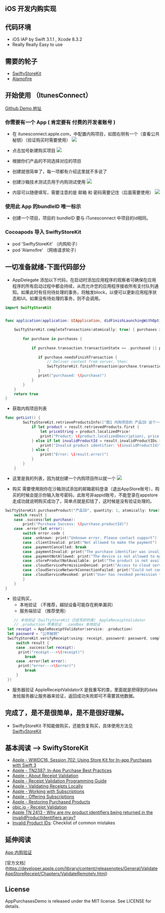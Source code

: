 ## iOS 开发内购实现

## 代码环境
- iOS IAP by Swift 3.1.1 , Xcode 8.3.2
- Really Really Easy to use

## 需要的轮子
- [SwiftyStoreKit](https://github.com/bizz84/SwiftyStoreKit)
- [Alamofire](https://github.com/Alamofire/Alamofire)

## 开始使用 （ItunesConnect）

[Github Demo 地址](https://github.com/xinxibin/Swift-IAP-Use)

<!--more-->
### 你需要有一个 App ( 肯定要有 付费的开发者账号 )

- 在 itunesconnect.apple.com，中配置内购项目，如图右侧有一个（查看公共秘钥）（验证购买时需要使用）
![](http://oahmyhzk1.bkt.clouddn.com/image/jpg14956962545142.jpg)
- 点击加号新建购买项目
![](http://oahmyhzk1.bkt.clouddn.com/image/png4CB8F5CE-A1A5-4036-83DA-7ADEB3F2336E.png)

- 根据你们产品的不同选择对应的项目
- 创建就很简单了，每一项都有介绍这里就不多说了
- 创建沙箱技术测试员用于内购测试使用
![](http://oahmyhzk1.bkt.clouddn.com/image/png08C982C8-C3C9-4405-8014-61947C73F3DD.png)
- 内容可以随便填写，需要注意的是 邮箱 和 密码需要记住（后面需要使用）
![](http://oahmyhzk1.bkt.clouddn.com/image/png66BDEA86-FCE4-4510-BFBA-BF99A35F7206.png)


### 使用此 App 的bundleID 唯一标示
- 创建一个项目，项目的 bundleID 要与 iTunesconnect 中项目的id相同。

### Cocoapods 导入 SwiftyStoreKit

- pod 'SwiftyStoreKit'  （内购轮子）
- pod 'Alamofire'       （网络请求轮子）

## 一切准备就绪-下面代码部分
- AppDelegate 添加以下代码，在启动时添加应用程序的观察者可确保在应用程序的所有启动过程中都会持续，从而允许您的应用程序接收所有支付队列通知。如果此时有任何待处理的事务，将触发block，以便可以更新应用程序状态和UI。如果没有待处理的事务，则不会调用。

```swift
import SwiftyStoreKit


func application(application: UIApplication, didFinishLaunchingWithOptions launchOptions: [NSObject: AnyObject]?) -> Bool {

	SwiftyStoreKit.completeTransactions(atomically: true) { purchases in
	
	    for purchase in purchases {
	
	        if purchase.transaction.transactionState == .purchased || purchase.transaction.transactionState == .restored {
	
               if purchase.needsFinishTransaction {
                   // Deliver content from server, then:
                   SwiftyStoreKit.finishTransaction(purchase.transaction)
               }
               print("purchased: \(purchase)")
	        }
	    }
	}
 	return true
}
```

- 获取内购项目列表

```swift 
func getList() {
        SwiftyStoreKit.retrieveProductsInfo(["图1 内购项目的 产品ID 这个一般存储在服务器里"]) { result in
            if let product = result.retrievedProducts.first {
                let priceString = product.localizedPrice!
                print("Product: \(product.localizedDescription), price: \(priceString)")
            } else if let invalidProductId = result.invalidProductIDs.first {
                print("Invalid product identifier: \(invalidProductId)")
            } else {
                print("Error: \(result.error)")
            }
        }
    }

```
- 这里是我的列表，因为就创建一个内购项目所以就一个
![](http://oahmyhzk1.bkt.clouddn.com/image/pngC65895BF-CF49-47B1-87DD-27BDB7609FED.png)

- 购买 需要使用刚你在沙箱测试添加的邮箱密码登录（退出AppStore账号），购买的时候会提示你输入账号密码，此账号非appid账号，不能登录在appstore 走成功就说明购买成功了，简单点就是扣钱了，这时候是没有验证处理的。

```swift 
SwiftyStoreKit.purchaseProduct("产品ID", quantity: 1, atomically: true) { result in
    switch result {
    case .success(let purchase):
        print("Purchase Success: \(purchase.productId)")
    case .error(let error):
        switch error.code {
        case .unknown: print("Unknown error. Please contact support")
        case .clientInvalid: print("Not allowed to make the payment")
        case .paymentCancelled: break
        case .paymentInvalid: print("The purchase identifier was invalid")
        case .paymentNotAllowed: print("The device is not allowed to make the payment")
        case .storeProductNotAvailable: print("The product is not available in the current storefront")
        case .cloudServicePermissionDenied: print("Access to cloud service information is not allowed")
        case .cloudServiceNetworkConnectionFailed: print("Could not connect to the network")
        case .cloudServiceRevoked: print("User has revoked permission to use this cloud service")
        }
    }
}
```
- 验证购买，
    * 本地验证 （不推荐，越狱设备可能存在刷单漏洞）
    * 服务端验证 （推荐使用）
    
```swift 
    // 本地验证（SwiftyStoreKit 已经写好的类） AppleReceiptValidator
    // .production 苹果验证  .sandbox 本地验证
 let receipt = AppleReceiptValidator(service: .production)
 let password = "公共秘钥"
 SwiftyStoreKit.verifyReceipt(using: receipt, password: password, completion: { (result) in
     switch result {
     case .success(let receipt):
      print("receipt--->\(receipt)")
         break
     case .error(let error):
      print("error--->\(error)")
         break
     }
 })
```

- 服务器验证 AppleReceiptValidatorX 是我重写的类，里面就是把得到的data发给服务器让服务器来验证，返回成功失败即可不需要其他数据。

    
## 完成了，是不是很简单，是不是很好理解。

- SwiftyStoreKit 不知能做购买，还能恢复购买，具体使用方法见 [SwiftyStoreKit](https://github.com/bizz84/SwiftyStoreKit)


## 基本阅读 --> SwiftyStoreKit 

 * [Apple - WWDC16, Session 702: Using Store Kit for In-app Purchases with Swift 3](https://developer.apple.com/videos/play/wwdc2016/702/)
* [Apple - TN2387: In-App Purchase Best Practices](https://developer.apple.com/library/content/technotes/tn2387/_index.html)
* [Apple - About Receipt Validation](https://developer.apple.com/library/content/releasenotes/General/ValidateAppStoreReceipt/Introduction.html)
* [Apple - Receipt Validation Programming Guide](https://developer.apple.com/library/content/releasenotes/General/ValidateAppStoreReceipt/Chapters/ReceiptFields.html#//apple_ref/doc/uid/TP40010573-CH106-SW1)
* [Apple - Validating Receipts Locally](https://developer.apple.com/library/content/releasenotes/General/ValidateAppStoreReceipt/Chapters/ValidateLocally.html)
* [Apple - Working with Subscriptions](https://developer.apple.com/library/content/documentation/NetworkingInternet/Conceptual/StoreKitGuide/Chapters/Subscriptions.html#//apple_ref/doc/uid/TP40008267-CH7-SW6)
* [Apple - Offering Subscriptions](https://developer.apple.com/app-store/subscriptions/)
* [Apple - Restoring Purchased Products](https://developer.apple.com/library/content/documentation/NetworkingInternet/Conceptual/StoreKitGuide/Chapters/Restoring.html#//apple_ref/doc/uid/TP40008267-CH8-SW9)
* [objc.io - Receipt Validation](https://www.objc.io/issues/17-security/receipt-validation/)
* [Apple TN 2413 - Why are my product identifiers being returned in the invalidProductIdentifiers array?](https://developer.apple.com/library/content/technotes/tn2413/_index.html#//apple_ref/doc/uid/DTS40016228-CH1-TROUBLESHOOTING-WHY_ARE_MY_PRODUCT_IDENTIFIERS_BEING_RETURNED_IN_THE_INVALIDPRODUCTIDENTIFIERS_ARRAY_)
* [Invalid Product IDs](http://troybrant.net/blog/2010/01/invalid-product-ids/): Checklist of common mistakes

## 延伸阅读

[App 内购验证](http://www.cnblogs.com/zhaoqingqing/p/4597794.html)

[官方文档]
(https://developer.apple.com/library/content/releasenotes/General/ValidateAppStoreReceipt/Chapters/ValidateRemotely.html)

## License
AppPurchasesDemo is released under the MIT license. See LICENSE for details.

